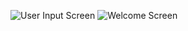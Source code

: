 ![User Input Screen](/relative/first-screen.png?raw=true "First Screen")
![Welcome Screen](/relative/second-screen.png?raw=true "Second Screen")
